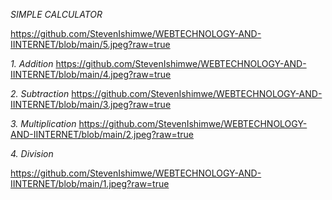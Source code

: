 *SIMPLE CALCULATOR*

https://github.com/StevenIshimwe/WEBTECHNOLOGY-AND-IINTERNET/blob/main/5.jpeg?raw=true

*1. Addition*
https://github.com/StevenIshimwe/WEBTECHNOLOGY-AND-IINTERNET/blob/main/4.jpeg?raw=true

*2. Subtraction*
https://github.com/StevenIshimwe/WEBTECHNOLOGY-AND-IINTERNET/blob/main/3.jpeg?raw=true

*3. Multiplication*
https://github.com/StevenIshimwe/WEBTECHNOLOGY-AND-IINTERNET/blob/main/2.jpeg?raw=true

*4. Division*

https://github.com/StevenIshimwe/WEBTECHNOLOGY-AND-IINTERNET/blob/main/1.jpeg?raw=true
